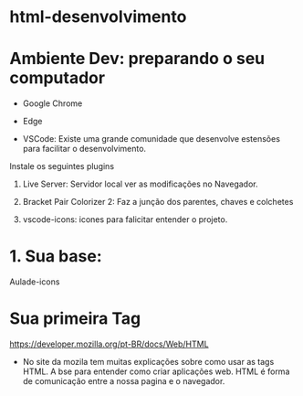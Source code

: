 # html-desenvolvimento

# Ambiente Dev: preparando o seu computador

- Google Chrome

- Edge

- VSCode: Existe uma grande comunidade que desenvolve estensões para facilitar o desenvolvimento.

Instale os seguintes plugins

1. Live Server: Servidor local ver as modificações no Navegador.

3. Bracket Pair Colorizer 2: Faz a junção dos parentes, chaves e colchetes

5. vscode-icons: icones para falicitar entender o projeto.

# 1. Sua base:

Aulade-icons



# Sua primeira Tag

https://developer.mozilla.org/pt-BR/docs/Web/HTML

* No site da mozila tem muitas explicações sobre como usar as tags HTML. A bse para entender como criar aplicações web. HTML é forma de comunicação entre a nossa pagina e o navegador.













